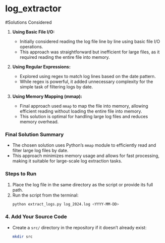 # log_extractor
#Solutions Considered  
1. **Using Basic File I/O:**  
   - Initially considered reading the log file line by line using basic file I/O operations.  
   - This approach was straightforward but inefficient for large files, as it required reading the entire file into memory.  

2. **Using Regular Expressions:**  
   - Explored using regex to match log lines based on the date pattern.  
   - While regex is powerful, it added unnecessary complexity for the simple task of filtering logs by date.  

3. **Using Memory Mapping (mmap):**  
   - Final approach used `mmap` to map the file into memory, allowing efficient reading without loading the entire file into memory.  
   - This solution is optimal for handling large log files and reduces memory overhead.  

### Final Solution Summary  
- The chosen solution uses Python’s `mmap` module to efficiently read and filter large log files by date.  
- This approach minimizes memory usage and allows for fast processing, making it suitable for large-scale log extraction tasks.  

### Steps to Run  
1. Place the log file in the same directory as the script or provide its full path.  
2. Run the script from the terminal:  
   ```bash  
   python extract_logs.py log_2024.log <YYYY-MM-DD>

### **4. Add Your Source Code**  
- Create a `src/` directory in the repository if it doesn’t already exist:  
  ```bash  
  mkdir src
